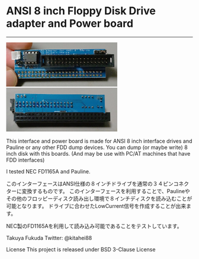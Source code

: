 # ANSI 8 inch Floppy Disk Drive adapter and Power board
---
<img src="Doc/images/1.JPG" width="300" />
<img src="Doc/images/2.JPG" width="300" />

This interface and power board is made for ANSI 8 inch interface drives and Pauline or any other FDD dump devices.
You can dump (or maybe write) 8 inch disk with this boards.
(And may be use with PC/AT machines that have FDD interfaces)

I tested NEC FD1165A and Pauline.

このインターフェースはANSI仕様の８インチドライブを通常の３４ピンコネクターに変換するものです。
このインターフェースを利用することで、Paulineやその他のフロッピーディスク読み出し環境で８インチディスクを読み込むことが可能となります。
ドライブに合わせたLowCurrent信号を作成することが出来ます。

NEC製のFD1165Aを利用して読み込み可能であることをテストしています。


Takuya Fukuda
Twitter: @kitahei88

License
This project is released under BSD 3-Clause License
